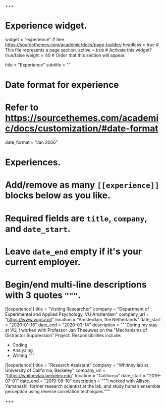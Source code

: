 +++
# Experience widget.
widget = "experience"  # See https://sourcethemes.com/academic/docs/page-builder/
headless = true  # This file represents a page section.
active = true  # Activate this widget? true/false
weight = 40  # Order that this section will appear.

title = "Experience"
subtitle = ""

# Date format for experience
#   Refer to https://sourcethemes.com/academic/docs/customization/#date-format
date_format = "Jan 2006"

# Experiences.
#   Add/remove as many `[[experience]]` blocks below as you like.
#   Required fields are `title`, `company`, and `date_start`.
#   Leave `date_end` empty if it's your current employer.
#   Begin/end multi-line descriptions with 3 quotes `"""`.
[[experience]]
  title = "Visiting Researcher"
  company = "Department of Experimental and Applied Psychology, VU Amsterdam"
  company_url = "https://www.vupsy.nl/"
  location = "Amsterdam, the Netherlands"
  date_start = "2020-01-16"
  date_end = "2020-03-14"
  description = """During my stay at VU, I worked with Professor Jan Theeuwes on the "Mechanisms of Distractor Suppression" Project.
  Responsibilities include:

  * Coding
  * Analyzing
  * Writing
    """

[[experience]]
  title = "Research Assistant"
  company = "Whitney lab at University of California, Berkeley"
  company_url = "https://whitneylab.berkeley.edu"
  location = "California"
  date_start = "2019-07-01"
  date_end = "2019-08-10"
  description = """I worked with Allison Yamanashi, former research scientist at the lab, and study human ensemble perception using reverse correlation techniques."""

+++
